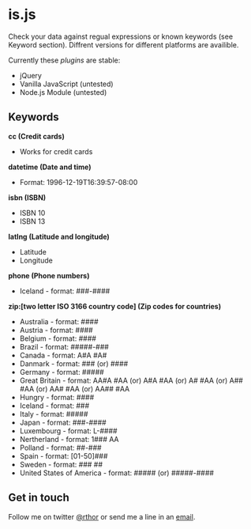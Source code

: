 # is.js

Check your data against regual expressions or known keywords (see Keyword section). Diffrent versions for different platforms are availible.

Currently these *plugins* are stable:

- jQuery
- Vanilla JavaScript (untested)
- Node.js Module (untested)

## Keywords

**cc (Credit cards)**
- Works for credit cards

**datetime (Date and time)**
- Format: 1996-12-19T16:39:57-08:00

**isbn (ISBN)**
- ISBN 10
- ISBN 13

**latlng (Latitude and longitude)**
- Latitude
- Longitude

**phone (Phone numbers)**
- Iceland - format: ###-####

**zip:[two letter ISO 3166 country code] (Zip codes for countries)**
- Australia - format: ####
- Austria - format: ####
- Belgium - format: ####
- Brazil - format: #####-###
- Canada - format: A#A #A#
- Danmark - format: ### (or) ####
- Germany - format: #####
- Great Britain - format: AA#A #AA (or) A#A #AA (or) A# #AA (or) A## #AA (or) AA# #AA (or) AA## #AA
- Hungry - format: ####
- Iceland - format: ###
- Italy - format: #####
- Japan - format: ###-####
- Luxembourg - format: L-####
- Nertherland - format: 1### AA
- Polland - format: ##-###
- Spain - format: [01-50]###
- Sweden - format: ### ##
- United States of America - format: ##### (or) #####-####

## Get in touch

Follow me on twitter [@rthor](http://twitter.com/rthor) or send me a line in an [email](mailto:ragnar@ylgur.is).